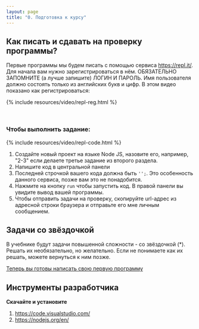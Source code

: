 ```yaml
---
layout: page
title: "0. Подготовка к курсу"
---
```


## Как писать и сдавать на проверку программы?

Первые программы мы будем писать с помощью сервиса <a href="https://repl.it/" target="_blank">https://repl.it/</a>. Для начала вам нужно зарегистрироваться в нём. ОБЯЗАТЕЛЬНО ЗАПОМНИТЕ (а лучше запишите) ЛОГИН И ПАРОЛЬ. Имя пользователя должно состоять только из английских букв и цифр. В этом видео показано как регистрироваться:

{% include resources/video/repl-reg.html %}

<br>

### Чтобы выполнить задание:

{% include resources/video/repl-code.html %}

1. Создайте новый проект на языке Node JS, назовите его, например, "2-3" если делаете третье задание из второго раздела.
2. Напишите код в центральной панели
3. Последней строчкой вашего кода должна быть `'';`. Это особенность данного сервиса, позже вам это не понадобится.
4. Нажмите на кнопку `run` чтобы запустить код. В правой панели вы увидите вывод вашей программы.
5. Чтобы отправить задачи на проверку, скопируйте url-адрес из адресной строки браузера и отправьте его мне личным сообщением.

## Задачи со звёздочкой

В учебнике будут задачи повышенной сложности - со звёздочкой (\*). Решать их необязательно, но желательно. Если не понимаете как их решать, можете вернуться к ним позже.

[Теперь вы готовы написать свою первую программу](../pages/1.first-program)

## Инструменты разработчика

**Скачайте и установите**

1. https://code.visualstudio.com/
2. https://nodejs.org/en/
